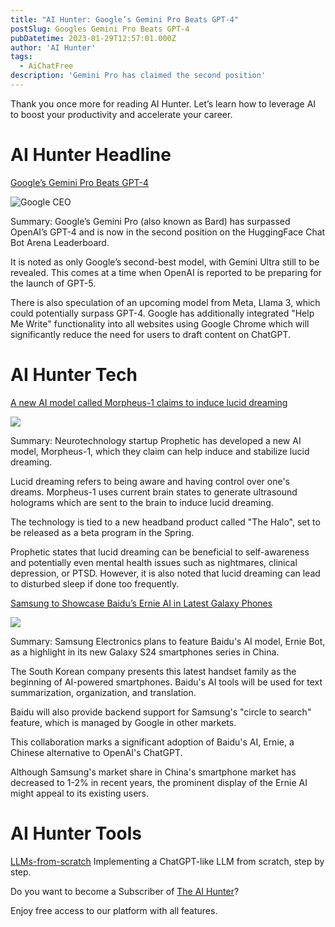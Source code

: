 ```yaml
---
title: "AI Hunter: Google’s Gemini Pro Beats GPT-4"
postSlug: Googles Gemini Pro Beats GPT-4
pubDatetime: 2023-01-29T12:57:01.000Z
author: 'AI Hunter'
tags:
  - AiChatFree
description: 'Gemini Pro has claimed the second position'
---
```


Thank you once more for reading AI Hunter. Let’s learn how to leverage AI to boost your productivity and accelerate your career. 


# AI Hunter Headline

[Google’s Gemini Pro Beats GPT-4](https://analyticsindiamag.com/googles-gemini-pro-beats-gpt-4/)

![Google CEO](/images/2024-01-29/1.png)

Summary: Google’s Gemini Pro (also known as Bard) has surpassed OpenAI’s GPT-4 and is now in the second position on the HuggingFace Chat Bot Arena Leaderboard. 

It is noted as only Google’s second-best model, with Gemini Ultra still to be revealed. This comes at a time when OpenAI is reported to be preparing for the launch of GPT-5. 

There is also speculation of an upcoming model from Meta, Llama 3, which could potentially surpass GPT-4. Google has additionally integrated "Help Me Write" functionality into all websites using Google Chrome which will significantly reduce the need for users to draft content on ChatGPT.

# AI Hunter Tech


[A new AI model called Morpheus-1 claims to induce lucid dreaming](https://www.tomsguide.com/ai/would-you-let-ai-into-your-mind-a-new-model-called-morpheus-1-claims-to-induce-lucid-dreaming)

![](/images/2024-01-29/2.png)

Summary: Neurotechnology startup Prophetic has developed a new AI model, Morpheus-1, which they claim can help induce and stabilize lucid dreaming. 

Lucid dreaming refers to being aware and having control over one's dreams. Morpheus-1 uses current brain states to generate ultrasound holograms which are sent to the brain to induce lucid dreaming. 

The technology is tied to a new headband product called "The Halo", set to be released as a beta program in the Spring. 


Prophetic states that lucid dreaming can be beneficial to self-awareness and potentially even mental health issues such as nightmares, clinical depression, or PTSD. However, it is also noted that lucid dreaming can lead to disturbed sleep if done too frequently.


[Samsung to Showcase Baidu’s Ernie AI in Latest Galaxy Phones](https://finance.yahoo.com/news/samsung-integrate-baidu-ernie-ai-035057135.html)

![](/images/2024-01-29/3.png)

Summary: Samsung Electronics plans to feature Baidu's AI model, Ernie Bot, as a highlight in its new Galaxy S24 smartphones series in China. 

The South Korean company presents this latest handset family as the beginning of AI-powered smartphones. Baidu's AI tools will be used for text summarization, organization, and translation. 

Baidu will also provide backend support for Samsung's "circle to search" feature, which is managed by Google in other markets. 

This collaboration marks a significant adoption of Baidu's AI, Ernie, a Chinese alternative to OpenAI's ChatGPT. 

Although Samsung's market share in China's smartphone market has decreased to 1-2% in recent years, the prominent display of the Ernie AI might appeal to its existing users.




# AI Hunter Tools

[LLMs-from-scratch](https://github.com/rasbt/LLMs-from-scratch)
Implementing a ChatGPT-like LLM from scratch, step by step.


Do you want to become a Subscriber of [The AI Hunter](https://theaihunter.beehiiv.com/)?

Enjoy free access to our platform with all features.

